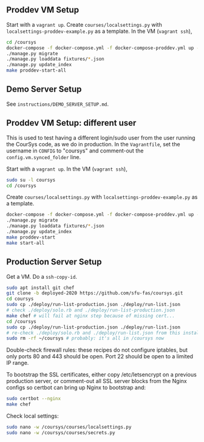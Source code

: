 ## Proddev VM Setup

Start with a `vagrant up`. Create `courses/localsettings.py` with `localsettings-proddev-example.py` as a template.
In the VM (`vagrant ssh`),
```sh
cd /coursys
docker-compose -f docker-compose.yml -f docker-compose-proddev.yml up -d
./manage.py migrate
./manage.py loaddata fixtures/*.json
./manage.py update_index
make proddev-start-all
```

## Demo Server Setup

See `instructions/DEMO_SERVER_SETUP.md`.

## Proddev VM Setup: different user

This is used to test having a different login/sudo user from the user running the CourSys code, as we do in production. In the `Vagrantfile`, set the username in `CONFIG` to "coursys" and comment-out the `config.vm.synced_folder` line. 

Start with a `vagrant up`. In the VM (`vagrant ssh`),
```sh
sudo su -l coursys
cd /coursys
```

Create `courses/localsettings.py` with `localsettings-proddev-example.py` as a template.
```sh
docker-compose -f docker-compose.yml -f docker-compose-proddev.yml up -d
./manage.py migrate
./manage.py loaddata fixtures/*.json
./manage.py update_index
make proddev-start
make start-all
```


## Production Server Setup

Get a VM. Do a `ssh-copy-id`.

```sh
sudo apt install git chef
git clone -b deployed-2020 https://github.com/sfu-fas/coursys.git
cd coursys
sudo cp ./deploy/run-list-production.json ./deploy/run-list.json
# check ./deploy/solo.rb and ./deploy/run-list-production.json
make chef # will fail at nginx step because of missing cert...
cd /coursys
sudo cp ./deploy/run-list-production.json ./deploy/run-list.json
# re-check ./deploy/solo.rb and ./deploy/run-list.json from this installation
sudo rm -rf ~/coursys # probably: it's all in /coursys now
```

Double-check firewall rules: these recipes do not configure iptables, but only ports 80 and 443 should be open. Port 22 should be open to a limited IP range.

To bootstrap the SSL certificates, either copy /etc/letsencrypt on a previous production server,
or comment-out all SSL server blocks from the Nginx configs so certbot can bring up Nginx to bootstrap and:
```sh
sudo certbot --nginx
make chef
```

Check local settings:
```sh
sudo nano -w /coursys/courses/localsettings.py
sudo nano -w /coursys/courses/secrets.py
```
